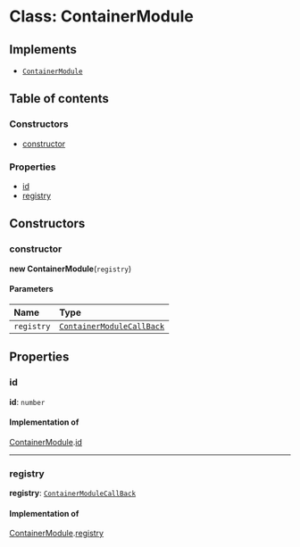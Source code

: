 # Class: ContainerModule

## Implements

* [`ContainerModule`](/auto-docs/fixed-layout-editor/interfaces/interfaces.ContainerModule.md)

## Table of contents

### Constructors

* [constructor](/auto-docs/fixed-layout-editor/classes/ContainerModule.md#constructor)

### Properties

* [id](/auto-docs/fixed-layout-editor/classes/ContainerModule.md#id)
* [registry](/auto-docs/fixed-layout-editor/classes/ContainerModule.md#registry)

## Constructors

### constructor

**new ContainerModule**(`registry`)

#### Parameters

| Name | Type |
| :------ | :------ |
| `registry` | [`ContainerModuleCallBack`](/auto-docs/fixed-layout-editor/types/interfaces.ContainerModuleCallBack.md) |

## Properties

### id

**id**: `number`

#### Implementation of

[ContainerModule](/auto-docs/fixed-layout-editor/interfaces/interfaces.ContainerModule.md).[id](/auto-docs/fixed-layout-editor/interfaces/interfaces.ContainerModule.md#id)

***

### registry

**registry**: [`ContainerModuleCallBack`](/auto-docs/fixed-layout-editor/types/interfaces.ContainerModuleCallBack.md)

#### Implementation of

[ContainerModule](/auto-docs/fixed-layout-editor/interfaces/interfaces.ContainerModule.md).[registry](/auto-docs/fixed-layout-editor/interfaces/interfaces.ContainerModule.md#registry)
